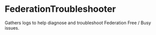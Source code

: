 # FederationTroubleshooter
Gathers logs to help diagnose and troubleshoot Federation Free / Busy issues.
